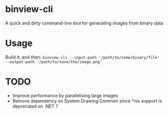 # binview-cli
A quick and dirty command-line tool for generating images from binary data

# Usage
Build it, and then:
`binview-cli --input-path '/path/to/some/binary/file' --output-path '/path/to/save/the/image.png'`

# TODO
- Improve performance by parallelising large images
- Remove dependency on System.Drawing.Common since *nix support is deprecated on .NET 7
